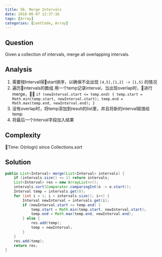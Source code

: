 ```yaml
---
title: 56. Merge Intervals
date: 2018-06-07 12:37:16
tags: [Array]
categories: [LeetCode, Array]
---
```


## Question
Given a collection of intervals, merge all overlapping intervals.

## Analysis
1. 需要按Interval得start排序，以确保不会出现 `[4,5],[1,2] -> [1,5]` 的情况
2. 遍历intervals的数组 用一个temp记录interval，当出现overlap时，进行merge，
`if (newInterval.start <= temp.end) {
                temp.start = Math.min(temp.start, newInterval.start);
                temp.end = Math.max(temp.end, newInterval.end);
            }`
3. 没有overlap时，将temp添加到result的list里，并且将新的interval赋值给temp
4. 将最后一个Interval字段加入结果

## Complexity
Time: O(nlogn) since Collections.sort

## Solution
``` Java
public List<Interval> merge(List<Interval> intervals) {
    if (intervals.size() <= 1) return intervals;
    List<Interval> res = new ArrayList<>();
    intervals.sort(Comparator.comparingInt(o -> o.start));
    Interval temp = intervals.get(0);
    for (int i = 1; i < intervals.size(); i++) {
        Interval newInterval = intervals.get(i);
        if (newInterval.start <= temp.end) {
            temp.start = Math.min(temp.start, newInterval.start);
            temp.end = Math.max(temp.end, newInterval.end);
        } else {
            res.add(temp);
            temp = newInterval;
        }
    }   
    res.add(temp);
    return res;
}
```